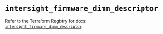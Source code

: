 # `intersight_firmware_dimm_descriptor`

Refer to the Terraform Registry for docs: [`intersight_firmware_dimm_descriptor`](https://registry.terraform.io/providers/ciscodevnet/intersight/1.0.71/docs/resources/firmware_dimm_descriptor).
